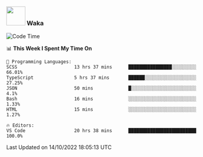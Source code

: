 ### <img src="https://media.giphy.com/media/VgCDAzcKvsR6OM0uWg/giphy.gif" width="50"> Waka

  <!--START_SECTION:waka-->
![Code Time](http://img.shields.io/badge/Code%20Time-945%20hrs%2054%20mins-blue)

📊 **This Week I Spent My Time On** 

```text
💬 Programming Languages: 
SCSS                     13 hrs 37 mins      ████████████████░░░░░░░░░   66.01% 
TypeScript               5 hrs 37 mins       ██████░░░░░░░░░░░░░░░░░░░   27.25% 
JSON                     50 mins             █░░░░░░░░░░░░░░░░░░░░░░░░   4.1% 
Bash                     16 mins             ░░░░░░░░░░░░░░░░░░░░░░░░░   1.33% 
HTML                     15 mins             ░░░░░░░░░░░░░░░░░░░░░░░░░   1.27%

🔥 Editors: 
VS Code                  20 hrs 38 mins      █████████████████████████   100.0%

```


 Last Updated on 14/10/2022 18:05:13 UTC
<!--END_SECTION:waka-->
